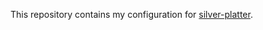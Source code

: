 This repository contains my configuration for
[silver-platter](https://github.com/jelmer/silver-platter).
